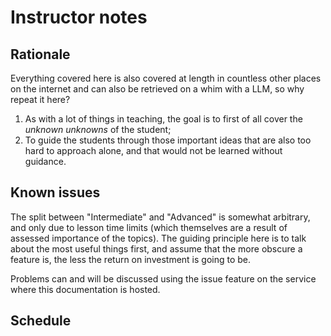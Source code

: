 # Instructor notes
## Rationale

Everything covered here
is also covered at length 
in countless other places on the internet
and can also be retrieved on a whim with a LLM,
so why repeat it here?
1. As with a lot of things in teaching,
the goal is to first of all cover 
the *unknown unknowns* of the student;
2. To guide the students
through those important ideas
that are also too hard to approach alone,
and that would not be learned 
without guidance.

## Known issues

The split between "Intermediate" and "Advanced" 
is somewhat arbitrary, 
and only due to lesson time limits
(which themselves are a result of assessed importance of the topics).
The guiding principle here is 
to talk about the most useful things first,
and assume that the more obscure a feature is, 
the less the return on investment is going to be.

Problems can and will be discussed 
using the issue feature 
on the service where this documentation is hosted.

## Schedule

